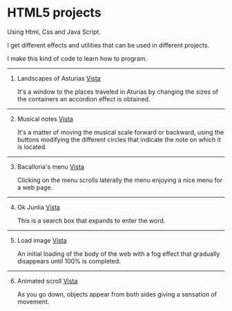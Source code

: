 # HTML5 projects

Using Html, Css and Java Script.

I get different effects and utilities that can be used in different projects. 
 
I make this kind of code to learn how to program.

---

1. Landscapes of Asturias [Vista](https://sudja89.github.io/1-paisajesAsturias/index.html)

    It's a window to the places traveled in Aturias by changing the sizes of the containers an accordion effect is obtained.

---
2. Musical notes [Vista](https://sudja89.github.io/2-notasMusicales/index.html)

    It's a matter of moving the musical scale forward or backward, using the buttons modifying the different circles that indicate the note on which it is located.

---
3. Bacalloria's menu [Vista](https://sudja89.github.io/3-menuBacalloria/index.html)

    Clicking on the menu scrolls laterally the menu enjoying a nice menu for a web page.

---
4. Ok Junlia [Vista](https://sudja89.github.io/4-okJunlia/index.html)

    This is a search box that expands to enter the word.

---
5. Load image [Vista](https://sudja89.github.io/5-cargarImagen/index.html)

    An initial loading of the body of the web with a fog effect that gradually disappears until 100% is completed.

---
6. Animated scroll [Vista](https://sudja89.github.io/6-scrollAnimado/index.html)

    As you go down, objects appear from both sides giving a sensation of movement.